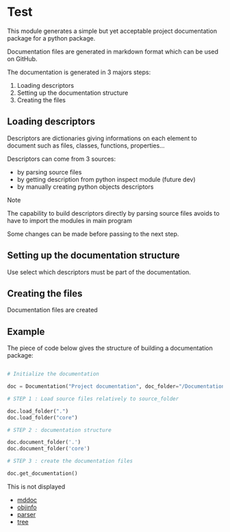 # Test


This module generates a simple but yet acceptable project documentation package
for a python package.

Documentation files are generated in markdown format which can be used on GitHub.

The documentation is generated in 3 majors steps:
1. Loading descriptors
2. Setting up the documentation structure
3. Creating the files

## Loading descriptors

Descriptors are dictionaries giving informations on each element to document such as
files, classes, functions, properties...

Descriptors can come from 3 sources:
- by parsing source files
- by getting description from python inspect module (future dev)
- by manually creating python objects descriptors

> [!NOTE]
> The capability to build descriptors directly by parsing source files
  avoids to have to import the modules in main program
  
Some changes can be made before passing to the next step.

## Setting up the documentation structure

Use select which descriptors must be part of the documentation.

## Creating the files

Documentation files are created

## Example

The piece of code below gives the structure of building a documentation package:

  
``` python

# Initialize the documentation

doc = Documentation("Project documentation", doc_folder="/Documentation/Folder", source_folder="python/project/demo")

# STEP 1 : Load source files relatively to source_folder

doc.load_folder(".")
doc.load_folder("core")

# STEP 2 : documentation structure

doc.document_folder('.')
doc.document_folder('core')

# STEP 3 : create the documentation files

doc.get_documentation()
```


This is not displayed


- [mddoc](mddoc---mddoc.md#mddoc)
- [objinfo](objin---objinfo.md#objinfo)
- [parser](parse---parser.md#parser)
- [tree](tree---tree.md#tree)

